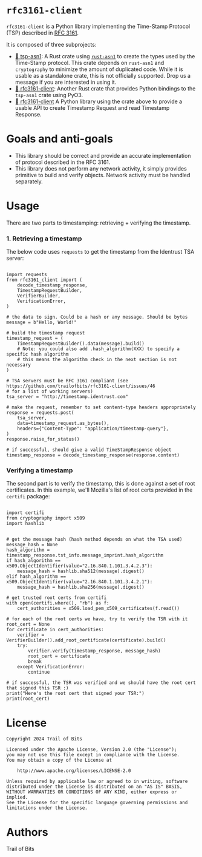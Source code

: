 # `rfc3161-client`

`rfc3161-client` is a Python library implementing the Time-Stamp Protocol (TSP)
described in [RFC 3161](https://www.ietf.org/rfc/rfc3161.txt).

It is composed of three subprojects:

- [:crab: tsp-asn1](./rust/tsp-asn1/Cargo.toml): A Rust crate using
  [`rust-asn1`](https://docs.rs/asn1/latest/asn1/index.html) to create the
  types used by the Time-Stamp protocol. This crate depends on `rust-asn1`
  and `cryptography` to minimize the amount of duplicated code. While
  it is usable as a standalone crate, this is not officially supported. Drop
  us a message if you are interested in using it.
- [:crab: rfc3161-client](./rust/Cargo.toml): Another Rust crate that
  provides Python bindings to the `tsp-asn1` crate using PyO3.
- [:snake: rfc3161-client](./pyproject.toml) A Python library using the
  crate above to provide a usable API to create Timestamp Request and read
  Timestamp Response.

# Goals and anti-goals

- This library should be correct and provide an accurate implementation of
  protocol described in the RFC 3161.
- This library does not perform any network activity, it simply provides
  primitive to build and verify objects. Network activity must be handled
  separately.

# Usage

There are two parts to timestamping: retrieving + verifying the timestamp.

### 1. Retrieving a timestamp

The below code uses `requests` to get the timestamp from the Identrust TSA server:

```{python}

import requests
from rfc3161_client import (
    decode_timestamp_response,
    TimestampRequestBuilder,
    VerifierBuilder,
    VerificationError,
)

# the data to sign. Could be a hash or any message. Should be bytes
message = b"Hello, World!"

# build the timestamp request
timestamp_request = (
    TimestampRequestBuilder().data(message).build()
    # Note: you could also add .hash_algorithm(XXX) to specify a specific hash algorithm
    # this means the algorithm check in the next section is not necessary
)

# TSA servers must be RFC 3161 compliant (see https://github.com/trailofbits/rfc3161-client/issues/46
# for a list of working servers)
tsa_server = "http://timestamp.identrust.com"

# make the request, remember to set content-type headers appropriately
response = requests.post(
    tsa_server,
    data=timestamp_request.as_bytes(),
    headers={"Content-Type": "application/timestamp-query"},
)
response.raise_for_status()

# if successful, should give a valid TimeStampResponse object
timestamp_response = decode_timestamp_response(response.content)

```

### Verifying a timestamp

The second part is to verify the timestamp, this is done against a set of
root certificates. In this example, we'll Mozilla's list of root certs
provided in the  `certifi` package:

```{python}

import certifi
from cryptography import x509
import hashlib


# get the message hash (hash method depends on what the TSA used)
message_hash = None
hash_algorithm = timestamp_response.tst_info.message_imprint.hash_algorithm
if hash_algorithm == x509.ObjectIdentifier(value="2.16.840.1.101.3.4.2.3"):
    message_hash = hashlib.sha512(message).digest()
elif hash_algorithm == x509.ObjectIdentifier(value="2.16.840.1.101.3.4.2.1"):
    message_hash = hashlib.sha256(message).digest()

# get trusted root certs from certifi
with open(certifi.where(), "rb") as f:
    cert_authorities = x509.load_pem_x509_certificates(f.read())

# for each of the root certs we have, try to verify the TSR with it
root_cert = None
for certificate in cert_authorities:
    verifier = VerifierBuilder().add_root_certificate(certificate).build()
    try:
        verifier.verify(timestamp_response, message_hash)
        root_cert = certificate
        break
    except VerificationError:
        continue

# if successful, the TSR was verified and we should have the root cert that signed this TSR :)
print("Here's the root cert that signed your TSR:")
print(root_cert)

```

# License

```
Copyright 2024 Trail of Bits

Licensed under the Apache License, Version 2.0 (the "License");
you may not use this file except in compliance with the License.
You may obtain a copy of the License at

    http://www.apache.org/licenses/LICENSE-2.0

Unless required by applicable law or agreed to in writing, software
distributed under the License is distributed on an "AS IS" BASIS,
WITHOUT WARRANTIES OR CONDITIONS OF ANY KIND, either express or implied.
See the License for the specific language governing permissions and
limitations under the License.
```

# Authors

Trail of Bits
